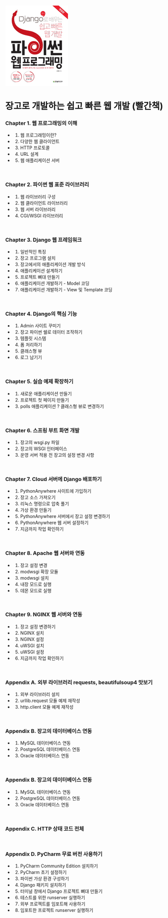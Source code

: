 

![book_image](./img.jpg)
# 장고로 개발하는 쉽고 빠른 웹 개발 (빨간책)
  
### Chapter 1. 웹 프로그래밍의 이해
- 1. 웹 프로그래밍이란?
- 2. 다양한 웹 클라이언트
- 3. HTTP 프로토콜
- 4. URL 설계
- 5. 웹 애플리케이션 서버
    
<br />

### Chapter 2. 파이썬 웹 표준 라이브러리
- 1. 웹 라이브러리 구성
- 2. 웹 클라이언트 라이브러리
- 3. 웹 서버 라이브러리
- 4. CGI/WSGI 라이브러리
    
<br />

### Chapter 3. Django 웹 프레임워크
- 1. 일반적인 특징
- 2. 장고 프로그램 설치
- 3. 장고에서의 애플리케이션 개발 방식
- 4. 애플리케이션 설계하기
- 5. 프로젝트 뼈대 만들기
- 6. 애플리케이션 개발하기 - Model 코딩
- 7. 애플리케이션 개발하기 - View 및 Template 코딩
  
<br />

### Chapter 4. Django의 핵심 기능
- 1. Admin 사이트 꾸미기
- 2. 장고 파이썬 쉘로 데이터 조작하기
- 3. 템플릿 시스템
- 4. 폼 처리하기
- 5. 클래스형 뷰
- 6. 로그 남기기
  
<br />

### Chapter 5. 실습 예제 확장하기
- 1. 새로운 애플리케이션 만들기
- 2. 프로젝트 첫 페이지 만들기
- 3. polls 애플리케이션 ? 클래스형 뷰로 변경하기
  
<br />

### Chapter 6. 스프링 부트 화면 개발
- 1. 장고의 wsgi.py 파일
- 2. 장고의 WSGI 인터페이스
- 3. 운영 서버 적용 전 장고의 설정 변경 사항
  
<br />

### Chapter 7. Cloud 서버에 Django 배포하기
- 1. PythonAnywhere 사이트에 가입하기
- 2. 장고 소스 가져오기
- 3. 리눅스 명령으로 압축 풀기
- 4. 가상 환경 만들기
- 5. PythonAnywhere 서버에서 장고 설정 변경하기
- 6. PythonAnywhere 웹 서버 설정하기
- 7. 지금까지 작업 확인하기
  
<br />

### Chapter 8. Apache 웹 서버와 연동
- 1. 장고 설정 변경
- 2. modwsgi 확장 모듈
- 3. modwsgi 설치
- 4. 내장 모드로 실행
- 5. 데몬 모드로 실행
  
<br />

### Chapter 9. NGINX 웹 서버와 연동
- 1. 장고 설정 변경하기
- 2. NGINX 설치
- 3. NGINX 설정
- 4. uWSGI 설치
- 5. uWSGI 설정
- 6. 지금까지 작업 확인하기
  
<br />

### Appendix A. 외부 라이브러리 requests, beautifulsoup4 맛보기
- 1. 외부 라이브러리 설치
- 2. urllib.request 모듈 예제 재작성
- 3. http.client 모듈 예제 재작성
  
<br />

### Appendix B. 장고의 데이터베이스 연동
- 1. MySQL 데이터베이스 연동
- 2. PostgreSQL 데이터베이스 연동
- 3. Oracle 데이터베이스 연동
  
<br />

### Appendix B. 장고의 데이터베이스 연동
- 1. MySQL 데이터베이스 연동
- 2. PostgreSQL 데이터베이스 연동
- 3. Oracle 데이터베이스 연동
  
<br />

### Appendix C. HTTP 상태 코드 전체 
  
<br />

### Appendix D. PyCharm 무료 버전 사용하기
- 1. PyCharm Community Edition 설치하기
- 2. PyCharm 초기 설정하기
- 3. 파이썬 가상 환경 구성하기
- 4. Django 패키지 설치하기
- 5. 터미널 창에서 Django 프로젝트 뼈대 만들기
- 6. 테스트를 위한 runserver 실행하기
- 7. 외부 프로젝트를 임포트해 사용하기
- 8. 임포트한 프로젝트 runserver 실행하기

